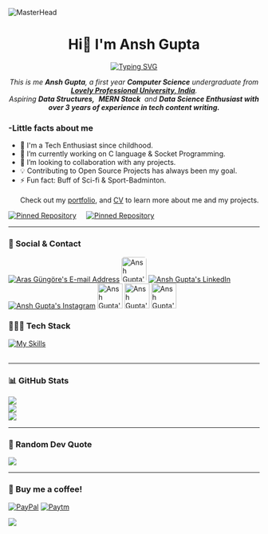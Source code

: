 
![MasterHead](https://user-images.githubusercontent.com/74038190/225813708-98b745f2-7d22-48cf-9150-083f1b00d6c9.gif)
<h1 align="center">Hi👋 I'm Ansh Gupta</h1>
<p align="center">
<a href="https://git.io/typing-svg"><img src="https://readme-typing-svg.herokuapp.com?font=Fira+Code&pause=1000&center=true&vCenter=true&random=false&width=600&lines=Computer+Science+Undergraduate;Technology+Aficionado;Aspiring+Data+Structures+and+MERN+Stack" alt="Typing SVG" /></a>

</p>
<p align="center">
<em>
    This is me <b>Ansh Gupta</b>, a first year <b>Computer Science</b> undergraduate from <a href="https://www.lpu.in/"> <b>Lovely Professional University, India</b></a>. <br>
    Aspiring <b>Data Structures,</b>&nbsp; <b>MERN Stack</b>&nbsp; and <b> Data Science Enthusiast with over 3 years of experience in tech content writing.</b> </em>
  <br>
</p>
<h3>-Little facts about me</h3>

- 🧞 I'm a Tech Enthusiast since childhood.
- 🔭 I’m currently working on C language & Socket Programming.
- 👯 I’m looking to collaboration with any projects.
- 💡 Contributing to Open Source Projects has always been my goal.
- ⚡ Fun fact: Buff of Sci-fi & Sport-Badminton.
    <br><br>
Check out my [portfolio](https://techbire.github.io/portfolio), and [CV](https://drive.google.com/file/d/16pLPF77arjCOxc8ab0LYKDV2L10G5kv7/view) to learn more about me and my projects.

[![Pinned Repository](https://github-readme-stats.vercel.app/api/pin/?username=techbire&repo=ansh-cv&theme=dark&hide_border=true)](https://github.com/techbire/ansh-CV)
&nbsp; &nbsp;
[![Pinned Repository](https://github-readme-stats.vercel.app/api/pin/?username=techbire&repo=portfolio&theme=dark&hide_border=true)](https://techbire.github.io/portfolio/)
<br>

---
### 📧 Social & Contact
<div>
<a href="mailto:anshtechnical@gmail.com" target="_blank" rel="noreferrer"> <img alt="Aras Güngöre's E-mail Address" src="https://skillicons.dev/icons?i=gmail"/></a>
<!-- <a href="https://techbire.github.io/portfolio/" target="_blank" rel="noreferrer"> <img alt="Ansh Gupta's Portfolio" src="https://static-00.iconduck.com/assets.00/adobe-portfolio-icon-2048x2048-eihjs3cz.png"width="50"/></a> -->
    <a href="https://techbire.github.io/portfolio/" target="_blank" rel="noreferrer"> <img alt="Ansh Gupta's Portfolio" src="https://media.licdn.com/dms/image/D4D0BAQFGNVzETry2XQ/company-logo_100_100/0/1701091529377/techbire_logo?e=1723075200&v=beta&t=nd0cr_eQ9A857vnSZhWBtKWqDiwTjO6n3YBN19pajsY"width="50" style="border-radius: 10%;"/></a>
<a href="https://www.linkedin.com/in/techbire" target="_blank" rel="noreferrer"> <img alt="Ansh Gupta's LinkedIn" src="https://skillicons.dev/icons?i=linkedin"/></a>
<a href="https://www.instagram.com/techbire" target="_blank" rel="noreferrer"> <img alt="Ansh Gupta's Instagram" src="https://skillicons.dev/icons?i=instagram"/></a>
<a href="https://www.hackerrank.com/techbire" target="_blank" rel="noreferrer"> <img alt="Ansh Gupta's HackerRank" src="https://cdn4.iconfinder.com/data/icons/logos-and-brands/512/160_Hackerrank_logo_logos-512.png"width="50"/></a>
<a href="https://leetcode.com/techbire" target="_blank" rel="noreferrer"> <img alt="Ansh Gupta's LeetCode" src="https://upload.wikimedia.org/wikipedia/commons/1/19/LeetCode_logo_black.png"width="50"/></a>
<a href="https://codechef.com/techbire" target="_blank" rel="noreferrer"> <img alt="Ansh Gupta's CodeChef" src="https://static.uacdn.net/thumbnail/external-app-icons/ce4fd2180646452aa0b03c3ffa3ef8e2.png" width="50"/></a>
</div>




### 🧑🏻‍💻 Tech Stack
[![My Skills](https://skillicons.dev/icons?i=html,css,figma,mysql,c,cpp,py,gcp,git)](https://skillicons.dev)
<br>
<br>

---
### 📊 GitHub Stats
![](https://github-readme-stats.vercel.app/api?username=techbire&theme=dark&hide_border=true&include_all_commits=false&count_private=false)<br/>
![](https://github-readme-streak-stats.herokuapp.com/?user=techbire&theme=dark&hide_border=true)<br/>
![](https://github-readme-stats.vercel.app/api/top-langs/?username=techbire&theme=dark&hide_border=true&include_all_commits=false&count_private=false&layout=compact)

---

### 💭 Random Dev Quote  
  ![](https://quotes-github-readme.vercel.app/api?type=horizontal&theme=dark)
  <br>
  
---



### 🧋 Buy me a coffee!
   [![PayPal](https://img.shields.io/badge/PayPal-00457C?style=for-the-badge&logo=paypal&logoColor=white)](https://paypal.me/anshg470)
   [![Paytm](https://img.shields.io/badge/Paytm-002970?style=for-the-badge&logo=paytm&logoColor=00BAF2)](https://ibb.co/1sHtRQB)
   
   [![](https://visitcount.itsvg.in/api?id=techbire&label=Profile%20Views&color=6&icon=1&pretty=&theme=dark)](https://bit.ly/m/techbire)

